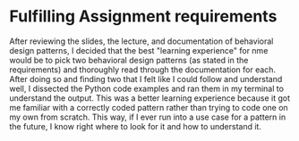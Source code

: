 # Fulfilling Assignment requirements

After reviewing the slides, the lecture, and documentation of behavioral design patterns, I decided that the best "learning experience" for nme would be to pick two behavioral design patterns (as stated in the requirements) and thoroughly read through the documentation for each. After doing so and finding two that I felt like I could follow and understand well, I dissected the Python code examples and ran them in my terminal to understand the output. This was a better learning experience because it got me familiar with a correctly coded pattern rather than trying to code one on my own from scratch. This way, if I ever run into a use case for a pattern in the future, I know right where to look for it and how to understand it. 

